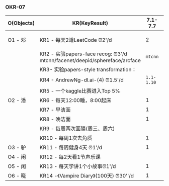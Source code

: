 

### OKR-07

| O(Objects) | KR(KeyResult)                                                | 7.1-7.7    | 7.8-7.14               | 7.15-7.21               | 7.22-7.28               | 7.29-7.31        |
| ---------- | ------------------------------------------------------------ | ---------- | ---------------------- | ----------------------- | ----------------------- | ---------------- |
| O1 - 邓    | KR1 - 每天2道LeetCode ⏰2'/d                                  | 2          | 14 `LeetCode-100`      | 14                      | 14                      | 6 `LeetCode-130` |
|            | KR2 - 实验papers-face recog: ⏰3'/d   mtcnn/facenet/deepid/sphereface/arcface | `mtcnn`    | `mtcnn` `facenet`      | `deepid`   `sphereface` | `sphereface`  `arcface` | `arcface`        |
|            | KR3- 实验papers-style transformation：                       |            |                        |                         |                         |                  |
|            | KR4 - AndrewNg-dl.ai-(4) ⏰1.5'/d                             | `1.1-1.10` | `1.11-1.43` `2.1-2.34` | `3.1-3.22` `4.1-4.42`   |                         |                  |
|            | KR5 - 一个kaggle比赛进入Top 5%                               |            |                        |                         |                         |                  |
| O2 - 潘    | KR6 - 每天12:00睡，8:00起床                                  | 1          | 7                      | 7                       | 7                       | 3                |
|            | KR7 - 早洁面                                                 | 1          | 7                      | 7                       | 7                       | 3                |
|            | KR8 - 晚洁面                                                 | 1          | 7                      | 7                       | 7                       | 3                |
|            | KR9 - 每周两次面膜(周三、周六)                               |            | 2                      | 2                       | 2                       | 1                |
|            | KR10 - 每周1次去角质                                         | 1          | 1                      | 1                       | 1                       | 1                |
| O3 - 驴    | KR11 - 每周健身4天 ⏰1'/d                                     | 1          | 4                      | 4                       | 4                       | 2                |
| O4 - 闲    | KR12 - 每2天看1节声乐课                                      |            | 3                      | 3                       | 3                       | 2                |
| O5 - 闲    | KR13 - 每天学讲1个小故事⏰1'/d                                | 1          | 7                      | 7                       | 7                       | 7                |
| O6 - 晓    | KR14 -《Vampire Diary》(100天) ⏰30''/d                       | 1          | 7                      | 7                       | 7                       | 3                |
